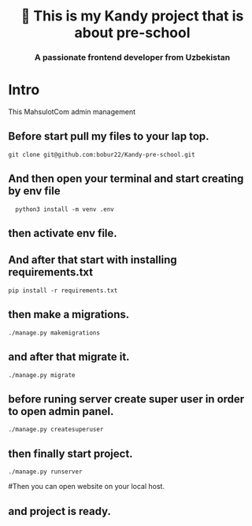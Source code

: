 <h1 align="center"> 👋 This is my Kandy project that is about pre-school</h1>
<h3 align="center">A passionate frontend developer from Uzbekistan</h3>
<h1> Intro </h1>
This MahsulotCom admin management

## Before start pull my files to your lap top.
    git clone git@github.com:bobur22/Kandy-pre-school.git
## And then open your terminal and start creating by env file
      python3 install -m venv .env
## then activate env file.
## And after that start with installing requirements.txt
    pip install -r requirements.txt
## then make a migrations.
    ./manage.py makemigrations

## and after that migrate it.
    ./manage.py migrate

## before runing server create super user in order to open admin panel.
    ./manage.py createsuperuser

## then finally start project.
    ./manage.py runserver

#Then you can open website on your local host.
## and project is ready.
